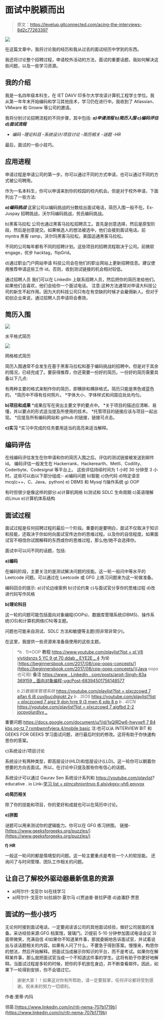 # 面试中脱颖而出

> 原文：<https://levelup.gitconnected.com/acing-the-interviews-8d2c77263397>

![](img/11288a73505242e82a93a86533c8227c.png)

在这篇文章中，我将讨论我的经历和我从过去的面试经历中学到的东西。

我还将讨论整个招聘过程，申请校外活动的方法，面试的重要话题，我如何解决这些问题，以及一些学习资源。

## 我的介绍

我是一名四年级本科生，在 IET DAVV 印多尔大学攻读计算机工程学士学位。我从第一年年末开始编码和学习其他技术，学习仍在进行中。我收到了 Atlassian、VMware 和 Groww 等公司的邀请。

我将分别讨论招聘流程的不同步骤，其中包括:
***a)申请流程
b)简历入围
c)编码评估
d)面试流程***
- *编码
-理论科目
-系统设计/项目讨论
-简历相关
-谜题
-HR*

最后，面试的一些小技巧。

## 应用进程

申请过程是申请公司的第一步。你可以通过不同的方式申请，也可以通过不同的方式被公司聘用。

作为一名本科生，你可以申请来到你的校园的校内机会。但是对于校外申请，下面列出了一些方法:

***a)编码挑战***
这家公司以编码挑战的分数给出面试电话，简历入围一般不在。Ex- Juspay 招聘挑战，沃尔玛编码挑战，劳氏编码挑战。

b)黑客马拉松
公司也通过黑客马拉松招聘员工。首先是创意选择，然后是原型阶段，然后是创意提交。如果候选人的想法被选中，他们会接到面试电话。前 myntra 黑客 ramp，沃尔玛黑客马拉松，美国运通黑客马拉松。

不同的公司每年都有不同的招聘计划。这些项目的招聘流程取决于公司。前微软 engage，优步 hacktag，flipGrid。

d)通过职业门户网站申请
科技公司会在他们的职业网站上更新招聘信息。建议使用推荐申请这些工作 id。否则，收到测试链接的机会相对较低。

通过招聘人员
我们可以在 LinkedIn 上联系招聘人员，然后把你的简历发给他们。如果他们会喜欢，他们会给你一个面试电话。
注意:这种方法通常对申请大科技公司的新生不起作用。因为大的科技公司只有在有空缺的时候才会雇佣新人。但对于初创企业来说，通过招聘人员申请将会奏效。

## 简历入围

![](img/0d31eb9e0a118435cbc256940d5b9c2b.png)

水平格式简历

![](img/3f0d96eea9ed923dd618ba2878f4ce63.png)

网格格式简历

简历入围通常不会发生在基于黑客马拉松和基于编码挑战的招聘中。但是对于其余的情况，已经完成了。要获得推荐，你还需要一份好的简历。一份好的简历需要具备以下几点:

有两种主要的格式来制作你的简历，即横排和横排格式。简历只能是黑色或蓝色的。
*简历中不得有任何照片。
*字体大小、字体样式和间距应处处均匀。

**b)项目和成果**
*成果应写在突出主要文字的要点中。
*关于项目的描述应清晰、易懂，并以要点的形式适当提及所使用的技术。
*托管项目的链接应该与项目一起出现。
*应提及所有编码网站和 github 的链接，链接可点击。

**c)实习**
*实习中完成的任务要用适当的高亮来适当解释。

## 编码评估

在线编码评估发生在你申请和你的简历入围之后。评估的测试链接被发送到邮件 id。
编码评估一般发生在 Hackerrank、Hackerearth、Mettl、Codility、Coderbyte、Codesignal 等平台上。
这些评估持续时间为 1 小时 30 分钟至 3 小时。这些可以由以下部分组成:-
a)编码问题
b)智能
c)伪代码
d)特定语言 mcq(c++、C、Java、python)
e) DBMS 和 Mysql
f)操作系统
g) OOP

有时但很少是像这样的部分:a)计算机网络 b)测试和 SDLC 生命周期 c)英语理解 d)Linux e)计算机体系结构

## 面试过程

面试过程是任何招聘过程的最后一个阶段。重要的是要明白，面试不仅取决于知识和技能，还取决于你如何向面试官传达你的思维过程。以及你的自信程度。如果面试官不相信你试图解释的东西或你的思维过程，那么他/她不会选择你。

面试中可以问不同的话题，包括:

**a)编码**

在编码阶段，主要关注的是测试解决问题的技能。这一轮一般问中等水平的 Leetcode 问题。可以通过在 Leetcode 或 GFG 上练习问题来为这一轮做准备。

编码回合的提示:
a)讨论边缘案例
b)讨论约束
c)与面试官分享你的思维过程
d)改进代码写作风格

**b)理论科目**

这一轮的问题可能包括面向对象编程(OOPs)、数据库管理系统(DBMS)、操作系统(OS)和计算机网络(CN)等主题。

问题也可能来自测试、SDLC 方法和敏捷等主题(但非常非常少)。

在这里，我提供一些资源来准备我使用的这些主题。

> *b . 1)*OOP
> **教程**
> [https://www.youtube.com/playlist?list = pl V8 viytidsnzs 5 YC 9 gt 70 ddab _ EYE2E _ 4](https://www.youtube.com/playlist?list=PLV8vIYTIdSnZS5yc9gt70dDaB_EYE2E_4)
> **为论**
> [https://beginnersbook.com/2017/08/cpp-oops-concepts/](https://beginnersbook.com/2017/08/cpp-oops-concepts/)(Java oops 也可用)
> **备注**
> [https://www . LinkedIn . com/posts/arpit-Singh-83a 369159 _ 面向对象编程-ugcPost-68394501756148577](https://www.linkedin.com/posts/arpit-singh-83a369159_object-oriented-programming-ugcPost-6839450175614857216-AxZ7)
> 
> *b.2)数据库管理系统*
> [https://youtube.com/playlist?list = plxczcowd 7 aifan 6 i8 cuvibucdjgiokt 2y](https://youtube.com/playlist?list=PLxCzCOWd7aiFAN6I8CuViBuCdJgiOkT2Y)
> *b . 3)OS*
> [https://youtube.com/playlist?list = plxczcowd 7 aigz 9 don hrre 9 i3 mwn 6 xdp 8 p](https://youtube.com/playlist?list=PLxCzCOWd7aiGz9donHRrE9I3Mwn6XdP8p)
> *b . 4)CN*
> [https://youtube.com/playlist?list = plxczcowd 7 aigfbd 2-2 jocpvolurdlvv _](https://youtube.com/playlist?list=PLxCzCOWd7aiGFBD2-2joCpWOLUrDLvVV_)

重要问题:[https://docs.google.com/document/u/1/d/1sQlRDw6-hwyxefl 7 B4 kbs og-tz 7 rxmbwnnfvjera 4/mobile basic](https://docs.google.com/document/u/1/d/1sQlRDw6--HwyxeFL7b4kBsOG-Tz7rXMbpWNnfvJErA4/mobilebasic)
注:也可以从 INTERVIEW BIT 和 GEEKS FOR GEEKS 学习面试问题，进行最后时刻的修改。这将有助于你快速构思你的答案。

c)系统设计/项目讨论

系统设计有两种类型，即高层设计(HLD)和低层设计(LLD)。这一轮你可以朝着你想要的方向去面试。所以，在讨论中只提及那些你有信心的话题。

系统设计可以通过 Gaurav Sen 系统设计系列和 https://youtube.com/playlist? educative . io
Link-[学习 list = plmcxhnjxntnvo 6 alsjvkgxv-vh6 epyvox](https://youtube.com/playlist?list=PLMCXHnjXnTnvo6alSjVkgxV-VH6EPyvoX)

**d)简历相关**

除了你的技能和项目，你的爱好和成就也可以在简历中讨论。

**e)拼图**

谜题可以用来测试你的逻辑能力。你可以在 GFG 练习拼图。
链接-[https://www.geeksforgeeks.org/puzzles/](https://www.geeksforgeeks.org/puzzles/)

**f) HR**

一般这一轮问的都是情境型的问题。这一轮主要重点是考验一个人的软技能。
还询问了与时间管理、团队工作相关的问题。

## 让自己了解校外驱动器最新信息的资源

*   a)阿尔什·戈亚尔
    b)在线学习
*   a)阿尔什·戈亚尔
    b)拉胡尔·夏尔马
    c)贾迪普·普拉萨德
    d)迪潘舒·贾恩

## 面试的一些小技巧

无论何时接到面试电话，一定要阅读该公司的其他面试经验，做好公司层面的准备。采访经验来源:GFG 档案馆，玻璃门。2)提前 5-10 分钟参加面试电话会议 3)面带微笑，充满自信 4)如果你不知道某件事，那就委婉地告诉面试官，并试着说出与该话题相关的内容。如果有人问了什么，不要急于得到答案。慢慢来，构思你的想法，然后开始解释。把面试当成展示你知识的平台，而不是考试。如果你在解释某件事，那么就把面试官当成一个不知道这件事的学生。这将有助于你更好地解释。当面试过程是多轮的时候，把你的手机放在身边，并不断查看邮件。因此，如果下一轮得到安排，你不会错过它。

> 谢谢大家！！如果这对你有所帮助，请一定要鼓掌，任何评论都将受到感谢。祝未来的努力一切顺利。

作者:里蒂·内玛

领英:[https://www.linkedin.com/in/riti-nema-707b1719b](https://www.linkedin.com/in/riti-nema-707b1719b)